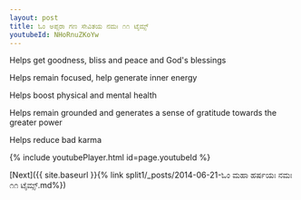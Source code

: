 ```yaml
---
layout: post
title: ಓಂ ಅಪ್ಸರಾ ಗಣ ಸೇವಿತಯ ನಮಃ ೧೧ ಟೈಮ್ಸ್
youtubeId: NHoRnuZKoYw
---
```

 
 
Helps get goodness, bliss and peace and God's blessings
 
Helps remain focused, help generate inner energy 
 
Helps boost physical and mental health 
 
Helps remain grounded and generates a sense of gratitude towards the greater power 
 
Helps reduce bad karma
 
 
 
 


{% include youtubePlayer.html id=page.youtubeId %}
 
[Next]({{ site.baseurl }}{% link  split1/_posts/2014-06-21-ಓಂ ಮಹಾ ಹರ್ಷಯಃ ನಮಃ ೧೧ ಟೈಮ್ಸ್.md%})
 
